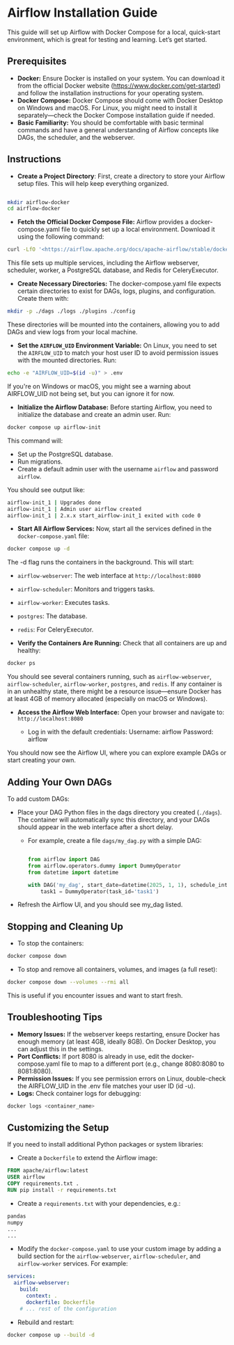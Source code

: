 # Airflow Installation Guide

This guide will set up Airflow with Docker Compose for a local, quick-start environment, which is great for testing and learning. Let’s get started.

## Prerequisites

- **Docker:** Ensure Docker is installed on your system. You can download it from the official Docker website (<https://www.docker.com/get-started>) and follow the installation instructions for your operating system.
- **Docker Compose:** Docker Compose should come with Docker Desktop on Windows and macOS. For Linux, you might need to install it separately—check the Docker Compose installation guide if needed.
- **Basic Familiarity:** You should be comfortable with basic terminal commands and have a general understanding of Airflow concepts like DAGs, the scheduler, and the webserver.

## Instructions

- **Create a Project Directory**: First, create a directory to store your Airflow setup files. This will help keep everything organized.

```bash

mkdir airflow-docker
cd airflow-docker
```

- **Fetch the Official Docker Compose File:** Airflow provides a docker-compose.yaml file to quickly set up a local environment. Download it using the following command:

```bash
curl -LfO '<https://airflow.apache.org/docs/apache-airflow/stable/docker-compose.yaml>'
```

This file sets up multiple services, including the Airflow webserver, scheduler, worker, a PostgreSQL database, and Redis for CeleryExecutor.

- **Create Necessary Directories:** The docker-compose.yaml file expects certain directories to exist for DAGs, logs, plugins, and configuration. Create them with:

```bash
mkdir -p ./dags ./logs ./plugins ./config
```

These directories will be mounted into the containers, allowing you to add DAGs and view logs from your local machine.

- **Set the `AIRFLOW_UID` Environment Variable:** On Linux, you need to set the `AIRFLOW_UID` to match your host user ID to avoid permission issues with the mounted directories. Run:

```bash
echo -e "AIRFLOW_UID=$(id -u)" > .env
```

If you're on Windows or macOS, you might see a warning about AIRFLOW_UID not being set, but you can ignore it for now.

- **Initialize the Airflow Database:** Before starting Airflow, you need to initialize the database and create an admin user. Run:

```bash
docker compose up airflow-init
```

This command will:

- Set up the PostgreSQL database.
- Run migrations.
- Create a default admin user with the username `airflow` and password `airflow`.

You should see output like:

```bash
airflow-init_1 | Upgrades done
airflow-init_1 | Admin user airflow created
airflow-init_1 | 2.x.x start_airflow-init_1 exited with code 0
```

- **Start All Airflow Services:** Now, start all the services defined in the `docker-compose.yaml` file:

```bash
docker compose up -d
```

The -d flag runs the containers in the background. This will start:

- `airflow-webserver`: The web interface at `http://localhost:8080`
- `airflow-scheduler`: Monitors and triggers tasks.
- `airflow-worker`: Executes tasks.
- `postgres`: The database.
- `redis`: For CeleryExecutor.

- **Verify the Containers Are Running:** Check that all containers are up and healthy:

```bash
docker ps
```

You should see several containers running, such as `airflow-webserver`, `airflow-scheduler`, `airflow-worker`, `postgres`, and `redis`. If any container is in an unhealthy state, there might be a resource issue—ensure Docker has at least 4GB of memory allocated (especially on macOS or Windows).

- **Access the Airflow Web Interface:** Open your browser and navigate to: `http://localhost:8080`

  - Log in with the default credentials:
        Username: airflow
        Password: airflow

You should now see the Airflow UI, where you can explore example DAGs or start creating your own.

## Adding Your Own DAGs

To add custom DAGs:

- Place your DAG Python files in the dags directory you created (`./dags`). The container will automatically sync this directory, and your DAGs should appear in the web interface after a short delay.

  - For example, create a file `dags/my_dag.py` with a simple DAG:

    ```python

    from airflow import DAG
    from airflow.operators.dummy import DummyOperator
    from datetime import datetime

    with DAG('my_dag', start_date=datetime(2025, 1, 1), schedule_interval=None) as dag:
        task1 = DummyOperator(task_id='task1')
    ```

- Refresh the Airflow UI, and you should see my_dag listed.

## Stopping and Cleaning Up

- To stop the containers:

```bash
docker compose down
```

- To stop and remove all containers, volumes, and images (a full reset):

```bash
docker compose down --volumes --rmi all
```

This is useful if you encounter issues and want to start fresh.

## Troubleshooting Tips

- **Memory Issues:** If the webserver keeps restarting, ensure Docker has enough memory (at least 4GB, ideally 8GB). On Docker Desktop, you can adjust this in the settings.
- **Port Conflicts:** If port 8080 is already in use, edit the docker-compose.yaml file to map to a different port (e.g., change 8080:8080 to 8081:8080).
- **Permission Issues:** If you see permission errors on Linux, double-check the AIRFLOW_UID in the .env file matches your user ID (id -u).
- **Logs:** Check container logs for debugging:

```bash
docker logs <container_name>
```

## Customizing the Setup

If you need to install additional Python packages or system libraries:

- Create a `Dockerfile` to extend the Airflow image:

```dockerfile
FROM apache/airflow:latest
USER airflow
COPY requirements.txt .
RUN pip install -r requirements.txt
```

- Create a `requirements.txt` with your dependencies, e.g.:

```python
pandas
numpy
...
...
```

- Modify the `docker-compose.yaml` to use your custom image by adding a build section for the `airflow-webserver`, `airflow-scheduler`, and `airflow-worker` services. For example:

```yaml
services:
  airflow-webserver:
    build:
      context: .
      dockerfile: Dockerfile
    # ... rest of the configuration
```

- Rebuild and restart:

```bash
docker compose up --build -d
```
